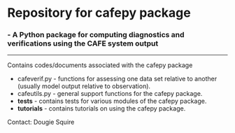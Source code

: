 # **Repository for cafepy package** #
### - A Python package for computing diagnostics and verifications using the CAFE system output 

--------------------------
Contains codes/documents associated with the cafepy package
* cafeverif.py - functions for assessing one data set relative to another (usually model output relative to observation).
* cafeutils.py - general support functions for the cafepy package. 
* **tests** - contains tests for various modules of the cafepy package.
* **tutorials** - contains tutorials on using the cafepy package.

Contact: Dougie Squire
